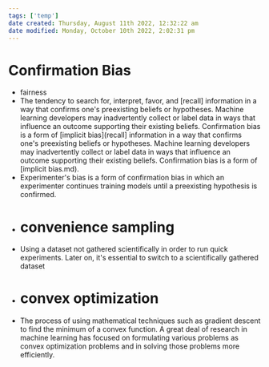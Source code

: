 ```yaml
---
tags: ['temp']
date created: Thursday, August 11th 2022, 12:32:22 am
date modified: Monday, October 10th 2022, 2:02:31 pm
---
```


# Confirmation Bias
- fairness
- The tendency to search for, interpret, favor, and [recall] information in a way that confirms one's preexisting beliefs or hypotheses. Machine learning developers may inadvertently collect or label data in ways that influence an outcome supporting their existing beliefs. Confirmation bias is a form of [implicit bias](recall] information in a way that confirms one's preexisting beliefs or hypotheses. Machine learning developers may inadvertently collect or label data in ways that influence an outcome supporting their existing beliefs. Confirmation bias is a form of [implicit bias.md).
- Experimenter's bias is a form of confirmation bias in which an experimenter continues training models until a preexisting hypothesis is confirmed.
- # convenience sampling
- Using a dataset not gathered scientifically in order to run quick experiments. Later on, it's essential to switch to a scientifically gathered dataset
- # convex optimization
- The process of using mathematical techniques such as gradient descent to find the minimum of a convex function. A great deal of research in machine learning has focused on formulating various problems as convex optimization problems and in solving those problems more efficiently.



